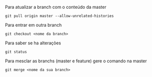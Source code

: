 
Para atualizar a branch com o conteúdo da master

`git pull origin master --allow-unrelated-histories`

Para entrar em outra branch

`git checkout <nome da branch>`

Para saber se ha alterações

`git status`

Para mesclar as branchs (master e feature)
gere o comando na master

`git merge <nome da sua branch>`

